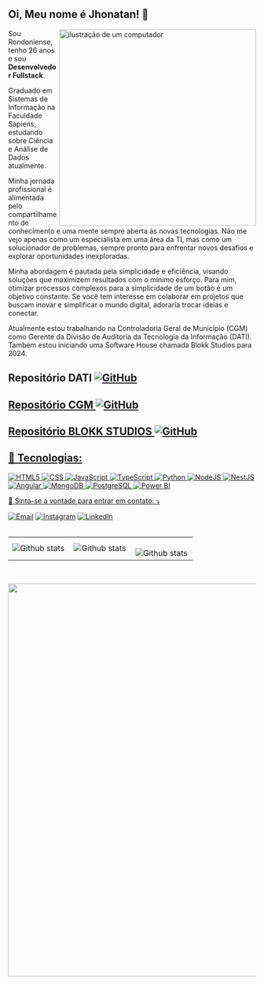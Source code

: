 ## Oi, Meu nome é <strong>Jhonatan</strong>! 👋

<img src="https://raw.githubusercontent.com/MicaelliMedeiros/micaellimedeiros/master/image/computer-illustration.png" alt="ilustração de um computador" min-width="400px" max-width="400px" width="400px" align="right">


<p align="left"> 
Sou Rondoniense, tenho 26 anos e sou <strong>Desenvolvedor Fullstack</strong>.

Graduado em Sistemas de Informação na Faculdade Sapiens, estudando sobre Ciência e Análise de Dados atualmente.

Minha jornada profissional é alimentada pelo compartilhamento de conhecimento e uma mente sempre aberta às novas tecnologias. Não me vejo apenas como um especialista em uma área da TI, mas como um solucionador de problemas, sempre pronto para enfrentar novos desafios e explorar oportunidades inexploradas.

Minha abordagem é pautada pela simplicidade e eficiência, visando soluções que maximizem resultados com o mínimo esforço. Para mim, otimizar processos complexos para a simplicidade de um botão é um objetivo constante. Se você tem interesse em colaborar em projetos que buscam inovar e simplificar o mundo digital, adoraria trocar ideias e conectar.

Atualmente estou trabalhando na Controladoria Geral de Município (CGM) como Gerente da Divisão de Auditoria da Tecnologia da Informação (DATI). Também estou iniciando uma Software House chamada Blokk Studios para 2024.

## 
## Repositório DATI <a href="https://github.com/DATI-CGM-PVH" title="Github" target="_blank"><img src="https://img.shields.io/badge/Github-E34F26?style=for-the-badge&logo=github&logoColor=white" alt="GitHub"/>
## Repositório CGM <a href="https://github.com/CGM-PVH" title="Github" target="_blank"><img src="https://img.shields.io/badge/Github-E34F26?style=for-the-badge&logo=github&logoColor=white" alt="GitHub"/>
## Repositório BLOKK STUDIOS <a href="https://github.com/BlokkStudios" title="Github" target="_blank"><img src="https://img.shields.io/badge/Github-E34F26?style=for-the-badge&logo=github&logoColor=white" alt="GitHub"/>
<h2 align="left">
👻 Tecnologias:
</h2>

![HTML5](https://img.shields.io/badge/HTML5-E34F26?style=for-the-badge&logo=html5&logoColor=white)
![CSS](https://img.shields.io/badge/CSS3-1572B6?style=for-the-badge&logo=css3&logoColor=white)
![JavaScript](https://img.shields.io/badge/JavaScript-F7DF1E?style=for-the-badge&logo=javascript&logoColor=black)
![TypeScript](https://img.shields.io/badge/TypeScript-007ACC?style=for-the-badge&logo=typescript&logoColor=white)
![Python](https://img.shields.io/badge/Python-3776AB?style=for-the-badge&logo=python&logoColor=white)
![NodeJS](https://img.shields.io/badge/Node.js-339933?style=for-the-badge&logo=nodedotjs&logoColor=white)
![NestJS](https://img.shields.io/badge/NestJS-E0234E?style=for-the-badge&logo=nestjs&logoColor=white)
![Angular](https://img.shields.io/badge/Angular-DD0031?style=for-the-badge&logo=angular&logoColor=white)
![MongoDB](https://img.shields.io/badge/MongoDB-47A248?style=for-the-badge&logo=mongodb&logoColor=white)
![PostgreSQL](https://img.shields.io/badge/PostgreSQL-316192?style=for-the-badge&logo=postgresql&logoColor=white)
![Power BI](https://img.shields.io/badge/Power%20BI-F2C811?style=for-the-badge&logo=powerbi&logoColor=white)

<p align="left">
  💌 Sinta-se a vontade para entrar em contato: ⤵️
</p>

<a href="mailto:jhonatan.silva.4198@gmail.com" title="Email" target="_blank">
<img src="https://img.shields.io/badge/Email-D14836?style=for-the-badge&logo=gmail&logoColor=white" alt="Email"/></a>

<a href="https://www.instagram.com/jhonatan.carvalh0/" title="Instagram" target="_blank">
<img src="https://img.shields.io/badge/Instagram-E4405F?style=for-the-badge&logo=instagram&logoColor=white" alt="Instagram"/></a>


<a href="https://www.linkedin.com/in/jhonatancarvalh0/" title="LinkedIn" target="_blank">
<img src="https://img.shields.io/badge/LinkedIn-0077B5?style=for-the-badge&logo=linkedin&logoColor=white" alt="LinkedIn"/></a>

<br>
<br>
<table>
  <tr>
    <td>
      <img
        align="left"
         src="https://github-readme-stats.vercel.app/api?username=jhonatanCarvalh0&theme=dark&hide_border=false&include_all_commits=true&count_private=true" alt="Github stats"
      />
    </td>
    <td>
      <img
        align="left"
        src="https://github-readme-stats.vercel.app/api/top-langs/?username=jhonatanCarvalh0&theme=dark&hide_border=false&include_all_commits=true&count_private=true&layout=compact"
        alt="Github stats"
      />
    </td>
    <td>
      <br />
      <img
        align="left"
        src="https://github-readme-streak-stats.herokuapp.com/?user=jhonatanCarvalh0&theme=dark&hide_border=false"
        alt="Github stats"
      />
    </td>
  </tr>
</table>

<br>

<p align="center">
  <a
    href="https://github.com/ryo-ma/github-profile-trophy"
    title="repositório de troféus"
  >
    <img
      width="800"
      src="https://github-profile-trophy.vercel.app/?username=jhonatanCarvalh0&column=8&theme=darkhub&no-frame=true&no-bg=true"
    />
  </a>
</p>
